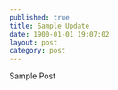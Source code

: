 ```yaml
---
published: true
title: Sample Update
date: 1900-01-01 19:07:02
layout: post
category: post
---
```


Sample Post
